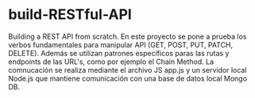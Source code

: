 # build-RESTful-API
Building a REST API from scratch.
En este proyecto se pone a prueba los verbos fundamentales para manipular API (GET, POST, PUT, PATCH, DELETE). 
Además se utilizan patrones específicos paras las rutas y endpoints de las URL's, como por ejemplo el Chain Method.
La comnucación se realiza mediante el archivo JS app.js y un servidor local Node.js que mantiene comunicación con una base de datos local Mongo DB.
